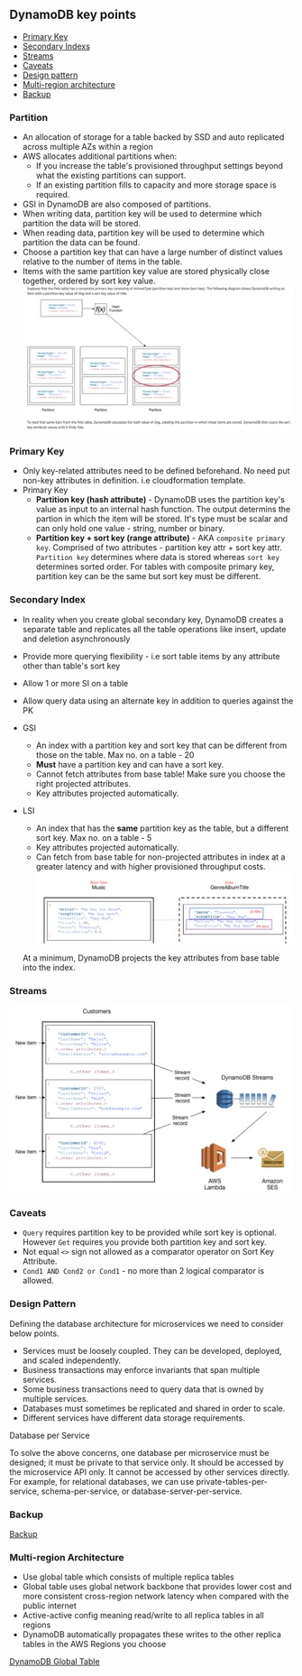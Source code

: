 ## DynamoDB key points

- [Primary Key](#primary-key)
- [Secondary Indexs](#secondary-index)
- [Streams](#streams)
- [Caveats](#caveats)
- [Design pattern](#design-pattern)
- [Multi-region architecture](#multi-region-architecture)
- [Backup](#backup)

### Partition

- An allocation of storage for a table backed by SSD and auto replicated across multiple AZs within a region
- AWS allocates additional partitions when:
  - If you increase the table's provisioned throughput settings beyond what the existing partitions can support.
  - If an existing partition fills to capacity and more storage space is required.
- GSI in DynamoDB are also composed of partitions.
- When writing data, partition key will be used to determine which partition the data will be stored.
- When reading data, partition key will be used to determine which partition the data can be found.
- Choose a partition key that can have a large number of distinct values relative to the number of items in the table.
- Items with the same partition key value are stored physically close together, ordered by sort key value.
  ![xxx](./dynamoDB-partition-data-distribution.png)

### Primary Key

- Only key-related attributes need to be defined beforehand. No need put non-key attributes in definition. i.e cloudformation template.
- Primary Key
  - **Partition key (hash attribute)** - DynamoDB uses the partition key's value as input to an internal hash function.
    The output determins the partion in which the item will be stored. It's type must be scalar and can only hold one value - string, number or binary.
  - **Partition key + sort key (range attribute)** - AKA `composite primary key`. Comprised of two attributes - partition key attr + sort key attr.
    `Partition key` determines where data is stored whereas `sort key` determines sorted order.
    For tables with composite primary key, partition key can be the same but sort key must be different.

### Secondary Index

- In reality when you create global secondary key, DynamoDB creates a separate table and replicates all the table operations like insert, update and deletion asynchronously
- Provide more querying flexibility - i.e sort table items by any attribute other than table's sort key
- Allow 1 or more SI on a table
- Allow query data using an alternate key in addition to queries against the PK
- GSI
  - An index with a partition key and sort key that can be different from those on the table. Max no. on a table - 20
  - **Must** have a partition key and can have a sort key.
  - Cannot fetch attributes from base table! Make sure you choose the right projected attributes.
  - Key attributes projected automatically.
- LSI
  - An index that has the **same** partition key as the table, but a different sort key. Max no. on a table - 5
  - Key attributes projected automatically.
  - Can fetch from base table for non-projected attributes in index at a greater latency and with higher provisioned throughput costs.
    ![XX](./dynamoDB-2nd-index.png)

  At a minimum, DynamoDB projects the key attributes from base table into the index.

### Streams

![XX](./dynamoDB-streams.png)

### Caveats

- `Query` requires partition key to be provided while sort key is optional. However `Get` requires you provide both partition key and sort key.
- Not equal `<>` sign not allowed as a comparator operator on Sort Key Attribute.
- `Cond1 AND Cond2 or Cond1` - no more than 2 logical comparator is allowed.

### Design Pattern

Defining the database architecture for microservices we need to consider below points.

- Services must be loosely coupled. They can be developed, deployed, and scaled independently.
- Business transactions may enforce invariants that span multiple services.
- Some business transactions need to query data that is owned by multiple services.
- Databases must sometimes be replicated and shared in order to scale.
- Different services have different data storage requirements.

Database per Service

To solve the above concerns, one database per microservice must be designed; it must be private to that service only. It should be accessed by the microservice API only. It cannot be accessed by other services directly. For example, for relational databases, we can use private-tables-per-service, schema-per-service, or database-server-per-service.

### Backup

[Backup](https://serverless-stack.com/chapters/backups-in-dynamodb.html)

### Multi-region Architecture

- Use global table which consists of multiple replica tables
- Global table uses global network backbone that provides lower cost and more consistent cross-region network latency when compared with the public internet
- Active-active config meaning read/write to all replica tables in all regions
- DynamoDB automatically propagates these writes to the other replica tables in the AWS Regions you choose

[DynamoDB Global Table](https://aws.amazon.com/blogs/database/how-to-use-amazon-dynamodb-global-tables-to-power-multiregion-architectures/)
